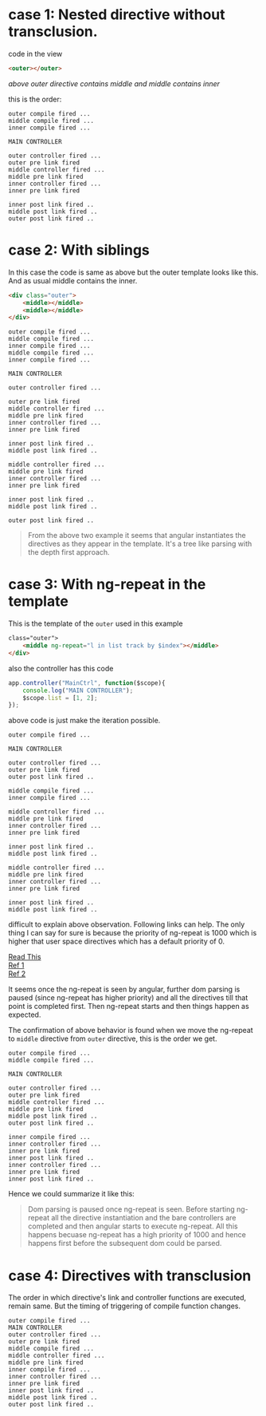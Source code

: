 # case 1: Nested directive without transclusion.

code in the view

```html
<outer></outer>
```

*above outer directive contains middle and middle contains inner*

this is the order:
```
outer compile fired ...
middle compile fired ...
inner compile fired ...

MAIN CONTROLLER

outer controller fired ...
outer pre link fired
middle controller fired ...
middle pre link fired
inner controller fired ...
inner pre link fired

inner post link fired ..
middle post link fired ..
outer post link fired ..
```

# case 2: With siblings

In this case the code is same as above but the outer template looks like this. And
as usual middle contains the inner.

```html
<div class="outer">
    <middle></middle>
    <middle></middle>
</div>
```

```
outer compile fired ...
middle compile fired ...
inner compile fired ...
middle compile fired ...
inner compile fired ...

MAIN CONTROLLER

outer controller fired ...

outer pre link fired
middle controller fired ...
middle pre link fired
inner controller fired ...
inner pre link fired

inner post link fired ..
middle post link fired ..

middle controller fired ...
middle pre link fired
inner controller fired ...
inner pre link fired

inner post link fired ..
middle post link fired ..

outer post link fired ..
```

> From the above two example it seems that angular instantiates the directives
> as they appear in the template. It's a tree like parsing with the depth first
> approach.

# case 3: With ng-repeat in the template

This is the template of the `outer` used in this example

```html
class="outer">
    <middle ng-repeat="l in list track by $index"></middle>
</div>
```

also the controller has this code

```javascript
app.controller("MainCtrl", function($scope){
    console.log("MAIN CONTROLLER");
    $scope.list = [1, 2];
});
```

above code is just make the iteration possible.

```
outer compile fired ...

MAIN CONTROLLER

outer controller fired ...
outer pre link fired
outer post link fired ..

middle compile fired ...
inner compile fired ...

middle controller fired ...
middle pre link fired
inner controller fired ...
inner pre link fired

inner post link fired ..
middle post link fired ..

middle controller fired ...
middle pre link fired
inner controller fired ...
inner pre link fired

inner post link fired ..
middle post link fired ..
```

difficult to explain above observation. Following links can help. The only thing I can
say for sure is because the priority of ng-repeat is 1000 which is higher that user space
directives which has a default priority of 0.

[Read This](http://stackoverflow.com/questions/36975189/why-ng-repeat-changes-order-of-link-function-execution)  
[Ref 1](http://stackoverflow.com/questions/16113647/ngrepeat-and-directives-execution-order)  
[Ref 2](http://stackoverflow.com/questions/19270392/what-is-priority-of-ng-repeat-directive-can-you-change-it)  

It seems once the ng-repeat is seen by angular, further dom parsing is paused (since ng-repeat has higher priority) and all the directives till that point is completed first. Then ng-repeat starts and then things
happen as expected.

The confirmation of above behavior is found when we move the ng-repeat to `middle` directive from `outer`
directive, this is the order we get.

```
outer compile fired ...
middle compile fired ...

MAIN CONTROLLER

outer controller fired ...
outer pre link fired
middle controller fired ...
middle pre link fired
middle post link fired ..
outer post link fired ..

inner compile fired ...
inner controller fired ...
inner pre link fired
inner post link fired ..
inner controller fired ...
inner pre link fired
inner post link fired ..
```

Hence we could summarize it like this:
> Dom parsing is paused once ng-repeat is seen. Before starting ng-repeat all the directive
> instantiation and the bare controllers are completed and then angular starts to execute
> ng-repeat. All this happens becuase ng-repeat has a high priority of 1000 and hence happens
> first before the subsequent dom could be parsed.


# case 4: Directives with transclusion

The order in which directive's link and controller functions are executed, remain same. But the
timing of triggering of compile function changes.

```
outer compile fired ...
MAIN CONTROLLER
outer controller fired ...
outer pre link fired
middle compile fired ...
middle controller fired ...
middle pre link fired
inner compile fired ...
inner controller fired ...
inner pre link fired
inner post link fired ..
middle post link fired ..
outer post link fired ..
```
